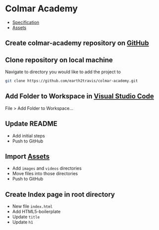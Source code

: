 # Colmar Academy

- [Specification](https://s3.amazonaws.com/codecademy-content/courses/freelance-1/capstone-2/colmar-academy-spec.png)
- [Assets](https://s3.amazonaws.com/codecademy-content/courses/freelance-1/capstone-2/capstone_colmar_assets.zip)

## Create colmar-academy repository on [GitHub](https://github.com/new)

## Clone repository on local machine

Navigate to directory you would like to add the project to

```sh
git clone https://github.com/earth2travis/colmar-academy.git
```

## Add Folder to Workspace in [Visual Studio Code](https://code.visualstudio.com/)

File > Add Folder to Workspace...

## Update README

- Add initial steps
- Push to GitHub

## Import [Assets](https://s3.amazonaws.com/codecademy-content/courses/freelance-1/capstone-2/capstone_colmar_assets.zip)

- Add <code>images</code> and <code>videos</code> directories
- Move files into those directories
- Push to GitHub

## Create Index page in root directory

- New file <code>index.html</code>
- Add HTML5-boilerplate
- Update <code>title</code>
- Update <code>h1</code>
